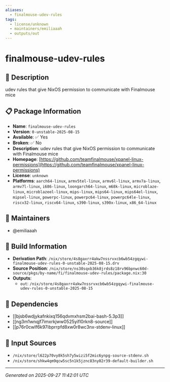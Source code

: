```yaml
---
aliases:
  - finalmouse-udev-rules
tags:
  - license/unknown
  - maintainers/emiliaaah
  - outputs/out
---
```


# finalmouse-udev-rules

## 📝 Description

udev rules that give NixOS permission to communicate with Finalmouse mice

## 📋 Package Information

- **Name**: `finalmouse-udev-rules`
- **Version**: `0-unstable-2025-08-15`
- **Available**: ✅ Yes
- **Broken**: ✅ No
- **Description**: udev rules that give NixOS permission to communicate with Finalmouse mice
- **Homepage**: [https://github.com/teamfinalmouse/xpanel-linux-permissions](https://github.com/teamfinalmouse/xpanel-linux-permissions)
- **License**: `unknown`
- **Platforms**: `aarch64-linux`, `armv5tel-linux`, `armv6l-linux`, `armv7a-linux`, `armv7l-linux`, `i686-linux`, `loongarch64-linux`, `m68k-linux`, `microblaze-linux`, `microblazeel-linux`, `mips-linux`, `mips64-linux`, `mips64el-linux`, `mipsel-linux`, `powerpc-linux`, `powerpc64-linux`, `powerpc64le-linux`, `riscv32-linux`, `riscv64-linux`, `s390-linux`, `s390x-linux`, `x86_64-linux`
## 👥 Maintainers

- @emiliaaah


## 🔧 Build Information

- **Derivation Path**: `/nix/store/4s8gaxrr4akw7nssrvxcb6wb54zgqywi-finalmouse-udev-rules-0-unstable-2025-08-15.drv`
- **Source Position**: `/nix/store/ns30sqxb36k8jrds8z18rv96bpnwc60d-source/pkgs/by-name/fi/finalmouse-udev-rules/package.nix:30`
- **Outputs**:
  - `out`:  `/nix/store/4s8gaxrr4akw7nssrvxcb6wb54zgqywi-finalmouse-udev-rules-0-unstable-2025-08-15`

## 🔗 Dependencies

- [[bjsb6wdjykafnkixq156qdvmxhsm2bai-bash-5.3p3]]
- [[ng3m1wnqjf7imxrkjww0525yifl0rkn8-source]]
- [[p76r0cwlf6k97ibprrpfd8xw0r8wc3nx-stdenv-linux]]

## 📁 Input Sources

- `/nix/store/l622p70vy8k5sh7y5wizi5f2mic6ynpg-source-stdenv.sh`
- `/nix/store/shkw4qm9qcw5sc5n1k5jznc83ny02r39-default-builder.sh`

---
*Generated on 2025-09-27 11:42:01 UTC*
